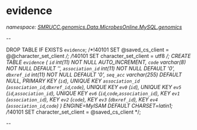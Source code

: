 ﻿# evidence
_namespace: [SMRUCC.genomics.Data.MicrobesOnline.MySQL.genomics](./index.md)_

--
 
 DROP TABLE IF EXISTS `evidence`;
 /*!40101 SET @saved_cs_client = @@character_set_client */;
 /*!40101 SET character_set_client = utf8 */;
 CREATE TABLE `evidence` (
 `id` int(11) NOT NULL AUTO_INCREMENT,
 `code` varchar(8) NOT NULL DEFAULT '',
 `association_id` int(11) NOT NULL DEFAULT '0',
 `dbxref_id` int(11) NOT NULL DEFAULT '0',
 `seq_acc` varchar(255) DEFAULT NULL,
 PRIMARY KEY (`id`),
 UNIQUE KEY `association_id` (`association_id`,`dbxref_id`,`code`),
 UNIQUE KEY `ev0` (`id`),
 UNIQUE KEY `ev5` (`id`,`association_id`),
 UNIQUE KEY `ev6` (`id`,`code`,`association_id`),
 KEY `ev1` (`association_id`),
 KEY `ev2` (`code`),
 KEY `ev3` (`dbxref_id`),
 KEY `ev4` (`association_id`,`code`)
 ) ENGINE=MyISAM DEFAULT CHARSET=latin1;
 /*!40101 SET character_set_client = @saved_cs_client */;
 
 --




